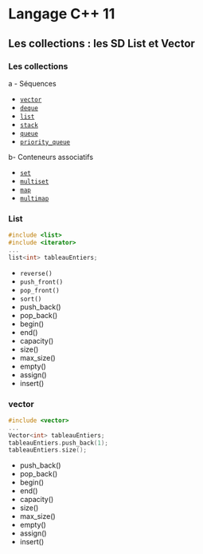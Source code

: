 # Langage C++ 11

## Les collections : les SD List et Vector

### Les collections

a - Séquences

*   [ `vector` ](https://fr.cppreference.com/w/cpp/container/vector)
*  [ `deque` ](https://fr.cppreference.com/w/cpp/container/deque)
*   [ `list` ](https://fr.cppreference.com/w/cpp/container/list)
*   [ `stack` ](https://fr.cppreference.com/w/cpp/container/stack)
*   [ `queue` ](https://fr.cppreference.com/w/cpp/container/queue)
*  [ `priority_queue` ](https://fr.cppreference.com/w/cpp/container/priority_queue)

b- Conteneurs associatifs

*   [ `set` ](https://fr.cppreference.com/w/cpp/container/set)
*   [ `multiset` ](https://fr.cppreference.com/w/cpp/container/multiset)
*   [ `map` ](https://fr.cppreference.com/w/cpp/container/map)
*   [ `multimap` ](https://fr.cppreference.com/w/cpp/container/multimap)

### List

```c++
#include <list>
#include <iterator>
...
list<int> tableauEntiers; 

``` 

* `reverse()`
* `push_front()`
* `pop_front()`
* `sort()`
* push_back()
* pop_back()
* begin()
* end()
* capacity()
* size()
* max_size()
* empty()
* assign()
* insert()

### vector

```c++
#include <vector>
...
Vector<int> tableauEntiers;
tableauEntiers.push_back(1);
tableauEntiers.size();
```

* push_back()
* pop_back()
* begin()
* end()
* capacity()
* size()
* max_size()
* empty()
* assign()
* insert()
